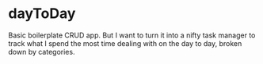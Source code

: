 # dayToDay
Basic boilerplate CRUD app. But I want to turn it into a nifty task manager to track what I spend the most time dealing with on the day to day, broken down by categories.
